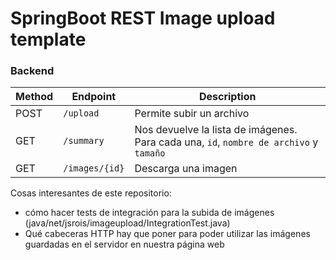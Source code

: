 # SpringBoot REST Image upload template

### Backend

| Method | Endpoint | Description |
|--------|----------|-------------|
| POST   |`/upload` | Permite subir un archivo |
| GET    | `/summary` | Nos devuelve la lista de imágenes. Para cada una, `id`, `nombre de archivo` y `tamaño` |
| GET    | `/images/{id}` | Descarga una imagen |

Cosas interesantes de este repositorio: 

- cómo hacer tests de integración para la subida de imágenes (java/net/jsrois/imageupload/IntegrationTest.java)
- Qué cabeceras HTTP hay que poner para poder utilizar las imágenes guardadas en el servidor en nuestra página web 